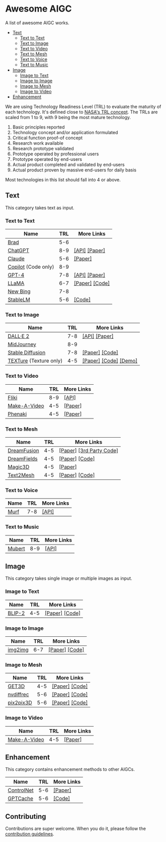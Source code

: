 # Awesome AIGC

A list of awesome AIGC works.

- [Text](#text)
    - [Text to Text](#text-to-text)
    - [Text to Image](#text-to-image)
    - [Text to Video](#text-to-video)
    - [Text to Mesh](#text-to-mesh)
    - [Text to Voice](#text-to-voice)
    - [Text to Music](#text-to-music)
- [Image](#image)
    - [Image to Text](#image-to-text)
    - [Image to Image](#image-to-image)
    - [Image to Mesh](#image-to-mesh)
    - [Image to Video](#image-to-video)
- [Enhancement](#enhancement)

We are using Technology Readiness Level (TRL) to evaluate the maturity of each technology. It's defined close to [NASA's TRL concept](https://en.wikipedia.org/wiki/Technology_readiness_level). The TRLs are scaled from 1 to 9, with 9 being the most mature technology.

1. Basic principles reported
2. Technology concept and/or application formulated
3. Critical function proof-of concept
4. Research work available
5. Research prototype validated
6. Prototype operated by professional users
7. Prototype operated by end-users
8. Actual product completed and validated by end-users
9. Actual product proven by massive end-users for daily basis

Most technologies in this list should fall into 4 or above.

## Text

This category takes text as input.

### Text to Text

| Name | TRL | More Links |
|-|-|-|
| [Brad](https://www.bradai.chat) | 5-6 | |
| [ChatGPT](https://chatgptonline.net/) | 8-9 | [[API]](https://platform.openai.com/docs/guides/chat) [[Paper]](https://s3-us-west-2.amazonaws.com/openai-assets/research-covers/language-unsupervised/language_understanding_paper.pdf) |
| [Claude](https://claudeai.tech/) | 5-6 | [[Paper]](https://claudeai.tech/constitutional.pdf) |
| [Copilot](https://github.com/features/copilot) (Code only) | 8-9 | |
| [GPT-4](https://openai.com/product/gpt-4) | 7-8 | [[API]](https://openai.com/waitlist/gpt-4-api) [[Paper]](https://arxiv.org/abs/2303.08774) |
| [LLaMA](https://docs.google.com/forms/d/e/1FAIpQLSfqNECQnMkycAp2jP4Z9TFX0cGR4uf7b_fBxjY_OjhJILlKGA/viewform) | 6-7 | [[Paper]](https://research.facebook.com/publications/llama-open-and-efficient-foundation-language-models/) [[Code]](https://github.com/facebookresearch/llama) |
| [New Bing](https://www.bing.com/new) | 7-8 | |
| [StableLM](https://stability.ai/blog/stability-ai-launches-the-first-of-its-stablelm-suite-of-language-models) | 5-6 | [[Code]](https://github.com/stability-AI/stableLM/) |

### Text to Image

| Name | TRL | More Links |
|-|-|-|
| [DALL·E 2](https://openai.com/dall-e-2/) | 7-8 | [[API]](https://platform.openai.com/docs/guides/images/usage) [[Paper]](https://arxiv.org/abs/2204.06125) |
| [MidJourney](https://www.midjourney.com) | 8-9 | |
| [Stable Diffusion](https://ommer-lab.com/research/latent-diffusion-models/) | 7-8 | [[Paper]](https://arxiv.org/abs/2112.10752) [[Code]](https://github.com/CompVis/stable-diffusion) |
| [TEXTure](https://texturepaper.github.io/TEXTurePaper/) (Texture only) | 4-5 | [[Paper]](https://arxiv.org/pdf/2302.01721.pdf) [[Code]](https://github.com/TEXTurePaper/TEXTurePaper) [[Demo]](https://huggingface.co/spaces/TEXTurePaper/TEXTure) |

### Text to Video

| Name | TRL | More Links |
|-|-|-|
| [Fliki](https://fliki.ai/) | 8-9 | [[API]](https://fliki.ai/resources/api) |
| [Make-A-Video](https://makeavideo.studio/) | 4-5 | [[Paper]](https://arxiv.org/abs/2209.14792) |
| [Phenaki](https://phenaki.video/) | 4-5 | [[Paper]](https://openreview.net/forum?id=vOEXS39nOF) |

### Text to Mesh

| Name | TRL | More Links |
|-|-|-|
| [DreamFusion](https://dreamfusion3d.github.io/index.html) | 4-5 | [[Paper]](https://arxiv.org/abs/2209.14988) [[3rd Party Code]](https://github.com/ashawkey/stable-dreamfusion) |
| [DreamFields](https://ajayj.com/dreamfields) | 4-5 | [[Paper]](https://arxiv.org/abs/2112.01455) [[Code]](https://github.com/google-research/google-research/tree/master/dreamfields) |
| [Magic3D](https://research.nvidia.com/labs/dir/magic3d/) | 4-5 | [[Paper]](https://arxiv.org/abs/2211.10440) |
| [Text2Mesh](https://threedle.github.io/text2mesh/) | 4-5 | [[Paper]](https://arxiv.org/abs/2112.03221) [[Code]](https://github.com/threedle/text2mesh) |

### Text to Voice

| Name | TRL | More Links |
|-|-|-|
| [Murf](https://murf.ai/) | 7-8 | [[API]](https://murf.ai/text-to-speech-api) |

### Text to Music

| Name | TRL | More Links |
|-|-|-|
| [Mubert](https://mubert.com/) | 8-9 | [[API]](https://pitch.com/public/fd02c60f-00a4-4a74-8772-423d4a607b94) |

## Image

This category takes single image or multiple images as input.

### Image to Text

| Name | TRL | More Links |
|-|-|-|
| [BLIP-2](https://huggingface.co/blog/blip-2) | 4-5 | [[Paper]](https://arxiv.org/abs/2301.12597) [[Code]](https://github.com/salesforce/LAVIS/tree/main/projects/blip2) |

### Image to Image

| Name | TRL | More Links |
|-|-|-|
| [img2img](https://huggingface.co/spaces/fffiloni/stable-diffusion-img2img) | 6-7 | [[Paper]](https://arxiv.org/abs/2112.10752) [[Code]](https://huggingface.co/spaces/fffiloni/stable-diffusion-img2img/tree/main) |

### Image to Mesh

| Name | TRL | More Links |
|-|-|-|
| [GET3D](https://nv-tlabs.github.io/GET3D/) | 4-5 | [[Paper]](https://nv-tlabs.github.io/GET3D/assets/paper.pdf) [[Code]](https://github.com/nv-tlabs/GET3D) |
| [nvdiffrec](https://nvlabs.github.io/nvdiffrec/) | 5-6 | [[Paper]](https://nvlabs.github.io/nvdiffrec/assets/paper.pdf) [[Code]](https://github.com/NVlabs/nvdiffrec) |
| [pix2pix3D](http://www.cs.cmu.edu/~pix2pix3D/) | 5-6 | [[Paper]](https://arxiv.org/abs/2302.08509) [[Code]](https://github.com/dunbar12138/pix2pix3D) |

### Image to Video

| Name | TRL | More Links |
|-|-|-|
| [Make-A-Video](https://makeavideo.studio/) | 4-5 | [[Paper]](https://arxiv.org/abs/2209.14792) |

## Enhancement

This category contains enhancement methods to other AIGCs.

| Name | TRL | More Links |
|-|-|-|
| [ControlNet](https://github.com/lllyasviel/ControlNet) | 5-6 | [[Paper]](https://arxiv.org/abs/2302.05543) |
| [GPTCache](https://gptcache.readthedocs.io/en/latest/) | 5-6 | [[Code]](https://github.com/zilliztech/gptcache) |

## Contributing

Contributions are super welcome. When you do it, please follow the [contribution guidelines](CONTRIBUTING.md).
